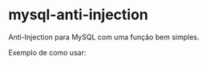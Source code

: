 # mysql-anti-injection
Anti-Injection para MySQL com uma função bem simples.

Exemplo de como usar:
<?php
echo post(email);
echo get(id);
?>
